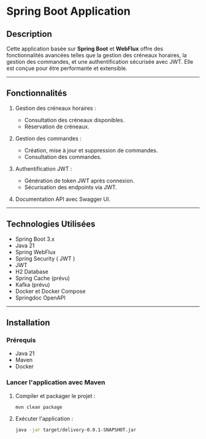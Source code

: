 # **Spring Boot Application**

## **Description**

Cette application basée sur **Spring Boot** et **WebFlux** offre des fonctionnalités avancées telles que la gestion des créneaux horaires, la gestion des commandes, et une authentification sécurisée avec JWT. Elle est conçue pour être performante et extensible.

---

## **Fonctionnalités**

1. Gestion des créneaux horaires : 
   - Consultation des créneaux disponibles.
   - Réservation de créneaux.

2. Gestion des commandes :
   - Création, mise à jour et suppression de commandes.
   - Consultation des commandes.

3. Authentification JWT :
   - Génération de token JWT après connexion.
   - Sécurisation des endpoints via JWT.

4. Documentation API avec Swagger UI.

---

## **Technologies Utilisées**

- Spring Boot 3.x
- Java 21
- Spring WebFlux
- Spring Security ( JWT )
- JWT
- H2 Database
- Spring Cache (prévu)
- Kafka (prévu)
- Docker et Docker Compose
- Springdoc OpenAPI

---

## **Installation**

### **Prérequis**
- Java 21
- Maven
- Docker

### **Lancer l'application avec Maven**
1. Compiler et packager le projet :
   ```bash
   mvn clean package

2. Exécuter l'application :
   ```bash
   java -jar target/delivery-0.0.1-SNAPSHOT.jar
